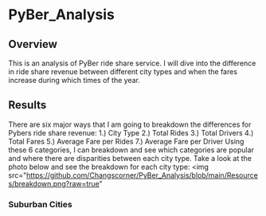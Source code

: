 # PyBer_Analysis

## Overview
This is an analysis of PyBer ride share service. I will dive into the difference in ride share revenue between different city types and when the fares increase during which times of the year.

## Results
There are six major ways that I am going to breakdown the differences for Pybers ride share revenue:
	1.) City Type 
	2.) Total Rides
	3.) Total Drivers
	4.) Total Fares
	5.) Average Fare per Rides
	7.) Average Fare per Driver
Using these 6 categories, I can breakdown and see which categories are popular and where there are disparities between each city type.
Take a look at the photo below and see the breakdown for each city type:
	<img src="https://github.com/Changscorner/PyBer_Analysis/blob/main/Resources/breakdown.png?raw=true"
	
### Suburban Cities

